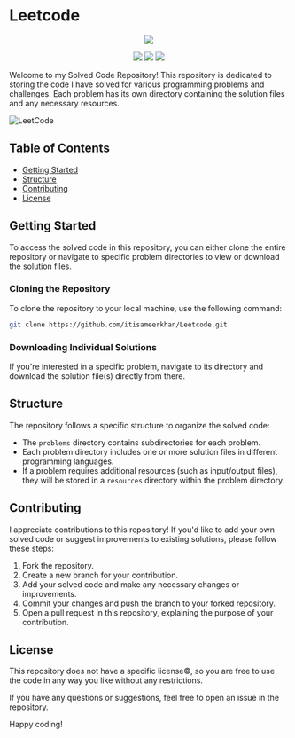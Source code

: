 # Leetcode

<p align="center">
  <img src="https://img.shields.io/badge/Problems%20solved-248-blue" >
</p>

<p align="center">
  <img src="https://img.shields.io/badge/Easy-164-00b8a3" >
  <img src="https://img.shields.io/badge/Medium-78-ffc01e" >
  <img src="https://img.shields.io/badge/Hard-6-ff375f" >
</p>

Welcome to my Solved Code Repository! This repository is dedicated to storing the code I have solved for various programming problems and challenges. Each problem has its own directory containing the solution files and any necessary resources.

![LeetCode](https://theabbie.github.io/blog/assets/leetcode-grinding-guide.jpg)

## Table of Contents

- [Getting Started](#getting-started)
- [Structure](#structure)
- [Contributing](#contributing)
- [License](#license)

## Getting Started

To access the solved code in this repository, you can either clone the entire repository or navigate to specific problem directories to view or download the solution files.

### Cloning the Repository

To clone the repository to your local machine, use the following command:
```bash
git clone https://github.com/itisameerkhan/Leetcode.git
```

### Downloading Individual Solutions

If you're interested in a specific problem, navigate to its directory and download the solution file(s) directly from there.

## Structure

The repository follows a specific structure to organize the solved code:


- The `problems` directory contains subdirectories for each problem.
- Each problem directory includes one or more solution files in different programming languages.
- If a problem requires additional resources (such as input/output files), they will be stored in a `resources` directory within the problem directory.

## Contributing

I appreciate contributions to this repository! If you'd like to add your own solved code or suggest improvements to existing solutions, please follow these steps:

1. Fork the repository.
2. Create a new branch for your contribution.
3. Add your solved code and make any necessary changes or improvements.
4. Commit your changes and push the branch to your forked repository.
5. Open a pull request in this repository, explaining the purpose of your contribution.

## License

This repository does not have a specific license©, so you are free to use the code in any way you like without any restrictions.

If you have any questions or suggestions, feel free to open an issue in the repository.

Happy coding!